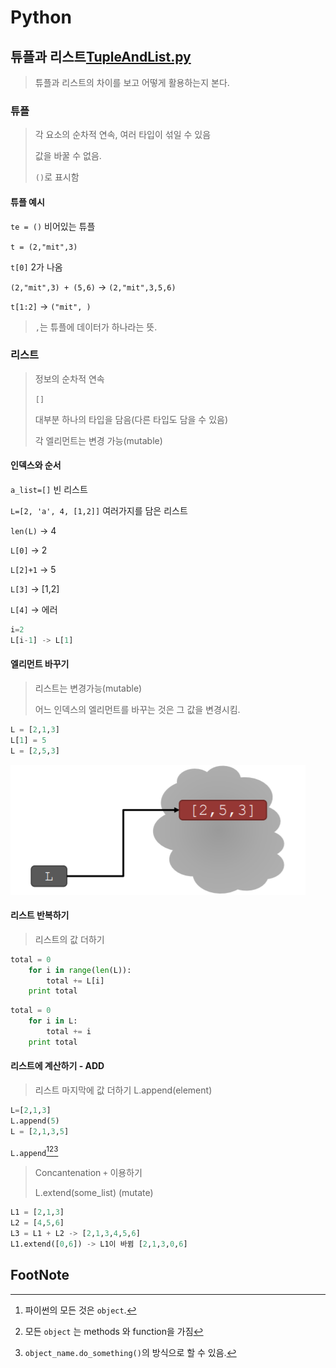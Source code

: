 # Python

## 튜플과 리스트[TupleAndList.py](TupleAndList.py)

> 튜플과 리스트의 차이를 보고 어떻게 활용하는지 본다.

### 튜플

> 각 요소의 순차적 연속, 여러 타입이 섞일 수 있음
>
> 값을 바꿀 수 없음.
>
> `()`로 표시함

#### 튜플 예시

`te = ()` 비어있는 튜플

`t = (2,"mit",3)`

`t[0]` 2가 나옴

`(2,"mit",3) + (5,6)` -> `(2,"mit",3,5,6)`

`t[1:2]` -> `("mit", )` 

> `,`는 튜플에 데이터가 하나라는 뜻.



### 리스트

> 정보의 순차적 연속
>
> `[]`
>
> 대부분 하나의 타입을 담음(다른 타입도 담을 수 있음)
>
> 각 엘리먼트는 변경 가능(mutable)



#### 인덱스와 순서

`a_list=[]` 빈 리스트

`L=[2, 'a', 4, [1,2]]` 여러가지를 담은 리스트

`len(L)` -> 4

`L[0]` -> 2

`L[2]+1`  -> 5

`L[3]` -> [1,2]

`L[4]` -> 에러 

```python
i=2
L[i-1] -> L[1]
```

#### 엘리먼트 바꾸기

> 리스트는 변경가능(mutable)
>
> 어느 인덱스의 엘리먼트를 바꾸는 것은 그 값을 변경시킴.

```python
L = [2,1,3]
L[1] = 5
L = [2,5,3]
```

![L은 리스트를 가르킴](md-images/image-20201021220639549.png)

#### 리스트 반복하기

> 리스트의 값 더하기

```python
total = 0
	for i in range(len(L)):
        total += L[i]
    print total
```

```python
total = 0
	for i in L:
        total += i
    print total
```

#### 리스트에 계산하기 - ADD

> 리스트 마지막에 값 더하기 L.append(element)

```python
L=[2,1,3]
L.append(5)
L = [2,1,3,5]
```

 `L.append`[^1][^2][^3]



> Concantenation `+` 이용하기
>
> L.extend(some_list) (mutate)

```python
L1 = [2,1,3]
L2 = [4,5,6]
L3 = L1 + L2 -> [2,1,3,4,5,6]
L1.extend([0,6]) -> L1이 바뀜 [2,1,3,0,6]
```





## FootNote

[^1]:파이썬의 모든 것은 `object`. 
[^2]:모든 `object` 는 methods 와 function을 가짐
[^3]: `object_name.do_something()`의 방식으로 할 수 있음.






